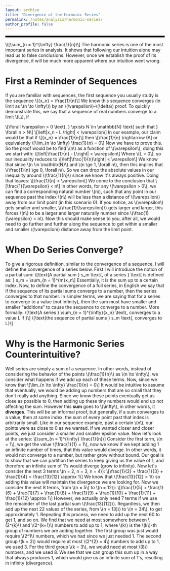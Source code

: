 ```yaml
---
layout: archive
title: "Divergence of the Harmonic Series"
permalink: /notes/analysis/harmonic-series/
author_profile: false
--- 
```

<hr style="border: 2px solid black;">
\\[\sum_{n = 1}^{\infty} \frac{1}{n}\\]
The harmonic series is one of the most important series in analysis. It shows that following our intuition alone may lead us to false conclusions. However, once we establish the proof of
its divergence, it will be much more apparent where our intuition went wrong.

First a Reminder of Sequences
===
If you are familiar with sequences, the first sequence you usually study is the sequence 
\\[\{x_n\} = \frac{1}{n}\\]
We know this sequence converges (in limit as \\(n \to \infty\\)) by an \\(\varepsilon\\)-\\(\delta\\) proof. To quickly demonstrate this, we say that a sequence of real numbers converge to a limit \\(L\\), if

\\[\forall \varepsilon > 0 \text{, } \exists N \in \mathbb{N} \text{ such that } \forall n > N\\]
\\[\left|x_n - L \right| < \varepsilon\\]
In our example, our claim would be that if
\\[\{x_n\} = \frac{1}{n}\\]
then
\\[\frac{1}{n} \rightarrow 0\\] 
or equivalently
\\[\lim_{n \to \infty} \frac{1}{n} = 0\\]
Now we have to prove this. So the proof would be to find \\(n\\) as a function of \\(\varepsilon\\), doing this we start with:
\\[\left|\frac{1}{n} - L\right| < \varepsilon\\]
Where \\(L = 0\\), so our inequality reduces to
\\[\left|\frac{1}{n}\right| < \varepsilon\\]
We know that since \\(n \in \mathbb{N}\\) and \\(n \ge 1, \forall n\\), then this implies that \\(\frac{1}{n} \ge 0, \forall n\\). So we can drop the absolute values in our inequality around \\(\frac{1}{n}\\) since we know it's always positive. Doing that leaves:
\\[\frac{1}{n} < \varepsilon\\]
We come to the conclusion that 
\\[\frac{1}{\varepsilon} < n\\]
In other words, for any \\(\varepsilon > 0\\), we can find a corresponding natural number \\(n\\), such that any point in our sequence past the index \\(n\\) will be less than a distance of \\(\varepsilon\\) away from our limit point (in this scenario 0). If you notice, as \\(\varepsilon\\) gets smaller and smaller, \\(\frac{1}{\varepsilon}\\) gets larger and larger, this forces \\(n\\) to be a larger and larger naturally number since \\(\frac{1}{\varepsilon} < n\\). Now this should make sense to you, after all, we would need to go further and further along the sequence to get within a smaller and smaller \\(\varepsilon\\) distance away from the limit point.

When Do Series Converge?
===
To give a rigorous definition, similar to the convergence of a sequence, I will define the convergence of a series below. First I will introduce the notion of a partial sum:
\\[\text{A partial sum } s_m \text{, of a series } \text{ is defined as: } s_m = \sum_{n = 1}^{m}x_n\\]
Essentially, it is the sum up to a certain index. Now, to define the convergence of a full series, in English we say that if the sequence of its partial sums converge to a number, then the series converges to that number. In simpler terms, we are saying that for a series to converge to a value (not infinity), then the sum must have smaller and smaller "additions" to cause the sequence to converge to a number. More formally:
\\[\text{A series } \sum_{n = 1}^{\infty}\{x_n\} \text{, converges to a value L if }\\]
\\[\text{the sequence of partial sums } s_m \text{, converges to L}\\]

Why is the Harmonic Series Counterintuitive?
===
Well series are simply a sum of a sequence. In other words, instead of considering the behavior of the points \\(\frac{1}{n}\\) as \\(n \to \infty\\), we consider what happens if we add up each of these terms. Now, since we know that 
\\[\lim_{n \to \infty} \frac{1}{n} = 0\\]
It would be intuitive to assume that eventually, we would be adding up numbers that are so small that they don't really add anything. Since we know these points eventually get as close as possible to 0, then adding up these tiny numbers would end up not affecting the sum. However this **sum** goes to \\(\infty\\), in other words, it **diverges**. This will be an informal proof, but generally, if a sum converges to a value, then at some index, the sum of every point past that index is arbitrarily small. Like in our sequence example, past a certain \\(n\\), our points were as close to 0 as we wanted. If we wanted closer and closer points, we just consider a smaller and smaller epsilon value. Now let's look at the series:
\\[\sum_{n = 1}^{\infty} \frac{1}{n}\\]
Consider the first term, \\(n = 1\\), we get the value \\(\frac{1}{1} = 1\\), now we know if we kept adding 1 an infinite number of times, that this value would diverge. In other words, it would not converge to a number, but rather grow without bound. Our goal is to show that we can partition the series to keep giving us the value of 1, and therefore an infinite sum of 1's would diverge (grow to infinity). Now let's consider the next 3 terms \\(n = 2, n = 3, n = 4\\):
\\[\frac{1}{2} + \frac{1}{3} + \frac{1}{4} = \frac{13}{12} \approx 1\\]
We know that \\(\frac{13}{12} > 1\\) so adding this value will maintain the divergence we are looking for. Now we consider the next 8 terms, from \\(n = 5\\) to \\(n = 12\\):
\\[\frac{1}{5} + \frac{1}{6} + \frac{1}{7} + \frac{1}{8} + \frac{1}{9} + \frac{1}{10} + \frac{1}{11} + \frac{1}{12} \approx 1\\]
However, we actually only need 7 terms if we use the remainder of the last partial sum \\(\frac{13}{12}\\). Regardless, we then add up the next 22 values of the series, from \\(n = 13)\\) to \\(n = 34\\), to get approximately 1. Repeating this process, we need to add up the next 60 to get 1, and so on. We find that we need at most somewhere between \\(2^{k}\\) and \\(2^{k+1}\\) numbers to add up to 1, where \\(k\\) is the \\(k\\)-th group of numbers we are adding together. The first group was just would require \\(2^1\\) numbers, which we had since we just needed 1. The second group \\(k = 2\\) would require at most \\(2^{2} = 4\\) numbers to add up to 1, we used 3. For the third group \\(k = 3\\), we would need at most \\(8\\) numbers, and we used 8. We see that we can group this sum up in a way that always produces 1, which would give us an infinite sum of 1's, resulting in infinity (divergence).


